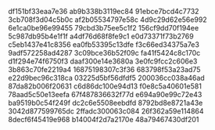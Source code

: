 df151bf33eaa7e36
ab9b338b3119ec84
91ebce7bcd4c7732
3cb708f3d04c5b0c
af2b05534797e58c
4d9c29d62e56e992
6e1ca0be96e99455
79cbd3b75ee5c1f2
156cf9dd70f194ee
5c987db95b4e1f1f
a4df76d68f8fe9c1
e0d73371f73b2769
c5eb1437e41c8356
ea0fb53395c13dfe
f3c66ed34375a7e3
9adf572258ad4287
3c09bce36b52f09c
fa41f5424c8c170c
d1f294e74f6750f3
daaf300e14e3680a
3e0fc9fcc2c606e3
3b863c70fe2219a4
16875198307c3f36
683798f53a23ad75
e22d9bec96c318ca
03225d5bf56dfdf5
200036cc038a46ad
87da82b006f20631
c6d86dc100e94d13
f0e8c5a40601e581
78aad5c50e13eefa
67f487836632f77d
e694a90e99c72e43
ba9519b0c54f249f
dc2c6e5508eebdfd
8792bd8e8721a43e
3042d877599765dc
2ffadc300063c084
26f362a59e114864
8decf6f45419e968
b14004f2d7a2170e
48a79467430df201
